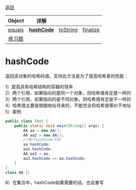 [返回](面向对象编程.md)

|Object|详解|||
|:-:|:-:|:-:|:-:|
|[equals](Object类详解-equals.md)|[**hashCode**](Object类详解-hashcode.md)|[toString](Object类详解-toString.md)|[finalize](Object类详解-finalize.md)|
|[练习题](练习题-equals.md)|

# hashCode


返回该对象的哈希码值。支持此方法是为了提高哈希表的性能：

1）提高具有哈希结构的容器的效率  
2）两个引用，如果指向的是同一个对象，则哈希值肯定是一样的  
3）两个引用，如果指向的是不同对象，则哈希值肯定是不一样的  
4）哈希值主要是根据地址号来的，不能完全将哈希值等价于地址  
5）案例  

```java
public class Text {
    public static void main(String[] args) {
        AA aa = new AA();
        AA aa2 = new AA();
        //两个hashCode不同
        aa.hashCode;
        aa2.hashCode;
        AA aa3 = aa;
        aa3.hashCode == aa.hashCode;
    }
}
class AA {}
```


6）在集合中，hashCode如果需要的话，也会重写

